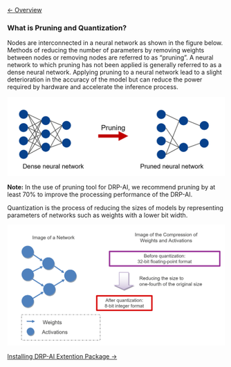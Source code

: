 [<- Overview](./../README.md)  
### What is Pruning and Quantization?
Nodes are interconnected in a neural network as shown in the figure below. Methods of reducing the number of parameters by removing weights between nodes or removing nodes are referred to as “pruning”. A neural network to which pruning has not been applied is generally referred to as a dense neural network.
Applying pruning to a neural network lead to a slight deterioration in the accuracy of the model but can reduce the power required by hardware and accelerate the inference process.

<img src=./../img/pruning_desc.png width=600 alt="Schematic View of the Pruning of a Neural Network">

**Note:** In the use of pruning tool for DRP-AI, we recommend pruning by at least 70% to improve the processing performance of the DRP-AI.

Quantization is the process of reducing the sizes of models by representing parameters of networks such as weights with a lower bit width.

<img src=./../img/quantization_desc.png width=600 alt="Schematic View of the Effect of Quantization">


[Installing DRP-AI Extention Package ->](./setup/README.md)